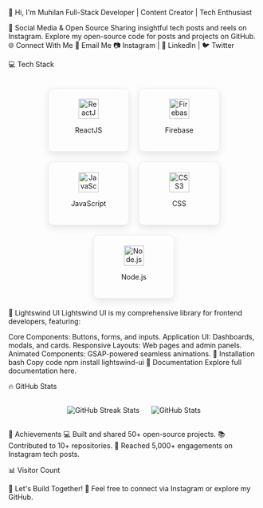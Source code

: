 🌟 Hi, I'm Muhilan
Full-Stack Developer | Content Creator | Tech Enthusiast

🎥 Social Media & Open Source
Sharing insightful tech posts and reels on Instagram.
Explore my open-source code for posts and projects on GitHub.
🌐 Connect With Me
💌 Email Me
📷 Instagram | 💼 LinkedIn | 🐦 Twitter

💻 Tech Stack
<div align="center" style="display: flex; flex-wrap: wrap; justify-content: center; gap: 20px; padding: 20px;"> <div style="padding: 20px; text-align: center; border: 1px solid #eee; border-radius: 10px; width: 120px; box-shadow: 0 5px 15px rgba(0, 0, 0, 0.1);"> <img src="https://img.icons8.com/color/48/000000/react-native.png" alt="ReactJS" style="width: 40px;" /> <p>ReactJS</p> </div> <div style="padding: 20px; text-align: center; border: 1px solid #eee; border-radius: 10px; width: 120px; box-shadow: 0 5px 15px rgba(0, 0, 0, 0.1);"> <img src="https://img.icons8.com/color/48/000000/firebase.png" alt="Firebase" style="width: 40px;" /> <p>Firebase</p> </div> <div style="padding: 20px; text-align: center; border: 1px solid #eee; border-radius: 10px; width: 120px; box-shadow: 0 5px 15px rgba(0, 0, 0, 0.1);"> <img src="https://img.icons8.com/color/48/000000/javascript.png" alt="JavaScript" style="width: 40px;" /> <p>JavaScript</p> </div> <div style="padding: 20px; text-align: center; border: 1px solid #eee; border-radius: 10px; width: 120px; box-shadow: 0 5px 15px rgba(0, 0, 0, 0.1);"> <img src="https://img.icons8.com/color/48/000000/css3.png" alt="CSS3" style="width: 40px;" /> <p>CSS</p> </div> <div style="padding: 20px; text-align: center; border: 1px solid #eee; border-radius: 10px; width: 120px; box-shadow: 0 5px 15px rgba(0, 0, 0, 0.1);"> <img src="https://img.icons8.com/fluency/48/000000/node-js.png" alt="Node.js" style="width: 40px;" /> <p>Node.js</p> </div> <!-- Add more icons similarly --> </div>
🎨 Lightswind UI
Lightswind UI is my comprehensive library for frontend developers, featuring:

Core Components: Buttons, forms, and inputs.
Application UI: Dashboards, modals, and cards.
Responsive Layouts: Web pages and admin panels.
Animated Components: GSAP-powered seamless animations.
🚀 Installation
bash
Copy code
npm install lightswind-ui
📘 Documentation
Explore full documentation here.

🔥 GitHub Stats
<div align="center" style="margin: 20px 0;"> <img src="https://github-readme-streak-stats.herokuapp.com/?user=codewithmuhilan&theme=radical" alt="GitHub Streak Stats" style="margin: 10px;" /> <img src="https://github-readme-stats.vercel.app/api?username=codewithmuhilan&show_icons=true&theme=radical" alt="GitHub Stats" style="margin: 10px;" /> </div>
🌟 Achievements
💻 Built and shared 50+ open-source projects.
📚 Contributed to 10+ repositories.
🚀 Reached 5,000+ engagements on Instagram tech posts.

📊 Visitor Count

🚀 Let's Build Together!
💌 Feel free to connect via Instagram or explore my GitHub.
